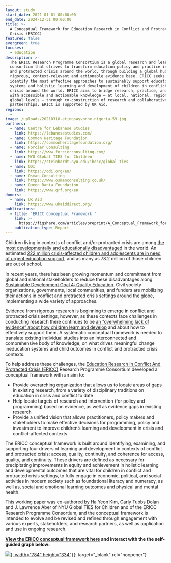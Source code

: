 ```yaml
---
layout: study
start_date: 2021-01-01 00:00:00
end_date: 2024-12-31 00:00:00
title: >-
  A Conceptual Framework for Education Research in Conflict and Protracted
  Crisis (ERICC)
featured: false
evergreen: true
focuses:
  - education
description: >-
  The ERICC Research Programme Consortium is a global research and learning
  consortium that strives to transform education policy and practice in conflict
  and protracted crisis around the world, through building a global hub for a
  rigorous, context-relevant and actionable evidence base. ERICC seeks to
  identify the most effective approaches to sustainably support education
  systems and holistic learning and development of children in conflict and
  crisis around the world. ERICC aims to bridge research, practice, and policy
  with accessible and actionable knowledge — at local, national, regional and
  global levels — through co-construction of research and collaborative
  partnerships. ERICC is supported by UK Aid.
regions:
  -
image: /uploads/20210318-etinosayvonne-nigeria-59.jpg
partners:
  - name: Centre for Lebanese Studies
    link: https://lebanesestudies.com/
  - name: Common Heritage Foundation
    link: https://commonheritagefoundation.org/
  - name: Forcier Consulting
    link: https://www.forcierconsulting.com/
  - name: NYU Global TIES for Children
    link: https://steinhardt.nyu.edu/ihdsc/global-ties
  - name: ODI
    link: https://odi.org/en/
  - name: Osman Consulting
    link: https://www.osmanconsulting.co.uk/
  - name: Queen Rania Foundation
    link: https://www.qrf.org/en
donors:
  - name: UK Aid
    link: https://www.ukaiddirect.org/
publications:
  - title: 'ERICC Conceptual Framework '
    link: >-
      https://figshare.com/articles/preprint/A_Conceptual_Framework_for_Education_Research_in_Conflict_and_Protracted_Crisis_ERICC_/21438093
    publication_type: Report
---
```

Children living in contexts of conflict and/or protracted crisis are among [the most developmentally and educationally disadvantaged](https://en.unesco.org/gem-report/humanitarian-aid-education-why-it-matters-and-why-more-needed) in the world. An estimated [222 million crisis-affected children and adolescents are in need of urgent education support](https://www.educationcannotwait.org/sites/default/files/2022-06/ecw_globalestimatesstudy_june2022.pdf), and as many as 78.2 million of those children are out of school.&nbsp;

In recent years, there has been growing momentum and commitment from global and national stakeholders to reduce these disadvantages along [Sustainable Development Goal 4: Quality Education](https://sdgs.un.org/goals/goal4). Civil society organizations, governments, local communities, and funders are mobilizing their actions in conflict and protracted crisis settings around the globe, implementing a wide variety of approaches.&nbsp;

Evidence from rigorous research is beginning to emerge in conflict and protracted crisis settings, however, as these contexts face challenges in conducting research there continues to be [an “overwhelming lack of evidence” about how children learn and develop](https://www.annualreviews.org/doi/10.1146/annurev-psych-120710-100356) and about how to effectively support them. A systematic conceptual framework is needed to translate existing individual studies into an interconnected and comprehensive body of knowledge, on what drives meaningful change ineducation systems and child outcomes in conflict and protracted crisis contexts.&nbsp;

To help address these challenges, the [Education Research In Conflict And Protracted Crisis (ERICC)](https://airbel.rescue.org/studies/education-research-in-conflict-and-protracted-crises-ericc/) Research Programme Consortium developed a conceptual framework with an aim to:

* Provide overarching organization that allows us to locate areas of gaps in existing research, from a variety of disciplinary traditions on education in crisis and conflict to date
* Help locate targets of research and intervention (for policy and programming) based on evidence, as well as evidence gaps in existing research
* Provide a unified vision that allows practitioners, policy makers and stakeholders to make effective decisions for programming, policy and investment to improve children’s learning and development in crisis and conflict-affected contexts

The ERICC conceptual framework is built around identifying, examining, and supporting four drivers of learning and development in contexts of conflict and protracted crisis: access, quality, continuity, and coherence for access, quality, and continuity. These drivers are defined as necessary for precipitating improvements in equity and achievement in holistic learning and developmental outcomes that are vital for children in conflict and protracted crisis settings, to fully engage in economic, political, and social activities in modern society such as foundational literacy and numeracy, as well as, social and emotional learning outcomes and physical and mental health.

This working paper was co-authored by Ha Yeon Kim, Carly Tubbs Dolan and J. Lawrence Aber of NYU Global TIES for Children and of the ERICC Research Programme Consortium, and the conceptual framework is intended to evolve and be revised and refined through engagement with various experts, stakeholders, and research partners, as well as application and use in ongoing research.

**[View the ERICC conceptual framework here](https://figshare.com/articles/preprint/A_Conceptual_Framework_for_Education_Research_in_Conflict_and_Protracted_Crisis_ERICC_/21438093) and interact with the the self-guided graph below:**&nbsp;

[![](/uploads/screenshot-2022-12-14-093126-1.png){: width="784" height="334"}](https://view.genial.ly/635c02d38a3dbf0019b0111d/interactive-content-ericc-icf-or-published){: target="_blank" rel="noopener"}

&nbsp;
